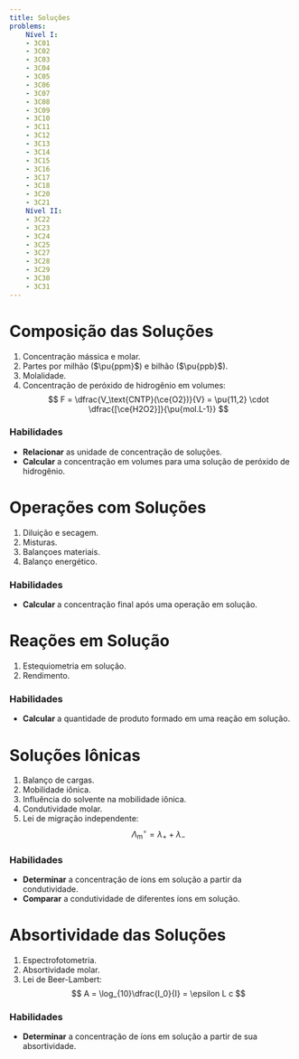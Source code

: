 ```yaml
---
title: Soluções
problems:
    Nível I:
    - 3C01
    - 3C02
    - 3C03
    - 3C04
    - 3C05
    - 3C06
    - 3C07
    - 3C08
    - 3C09
    - 3C10
    - 3C11
    - 3C12
    - 3C13
    - 3C14
    - 3C15
    - 3C16
    - 3C17
    - 3C18
    - 3C20
    - 3C21
    Nível II:
    - 3C22
    - 3C23
    - 3C24
    - 3C25
    - 3C27
    - 3C28
    - 3C29
    - 3C30
    - 3C31
---
```


# Composição das Soluções

1. Concentração mássica e molar.
2. Partes por milhão ($\pu{ppm}$) e bilhão ($\pu{ppb}$).
3. Molalidade.
4. Concentração de peróxido de hidrogênio em volumes:
    $$
    F = \dfrac{V_\text{CNTP}(\ce{O2})}{V} = \pu{11,2} \cdot \dfrac{[\ce{H2O2}]}{\pu{mol.L-1}}
    $$

### Habilidades

- **Relacionar** as unidade de concentração de soluções. 
- **Calcular** a concentração em volumes para uma solução de peróxido de hidrogênio.

# Operações com Soluções

1. Diluição e secagem.
2. Misturas.
3. Balançoes materiais.
4. Balanço energético.

### Habilidades

- **Calcular** a concentração final após uma operação em solução.

# Reações em Solução

1. Estequiometria em solução.
2. Rendimento.

### Habilidades

- **Calcular** a quantidade de produto formado em uma reação em solução.

# Soluções Iônicas

1. Balanço de cargas.
2. Mobilidade iônica.
3. Influência do solvente na mobilidade iônica.
4. Condutividade molar.
5. Lei de migração independente:
    $$
    \Lambda^\circ_\text{m} = \lambda_{+} + \lambda_{-}
    $$

### Habilidades

- **Determinar** a concentração de íons em solução a partir da condutividade.
- **Comparar** a condutividade de diferentes íons em solução.

# Absortividade das Soluções

1. Espectrofotometria.
2. Absortividade molar.
3. Lei de Beer-Lambert:
    $$
    A = \log_{10}\dfrac{I_0}{I} = \epsilon L c
    $$

### Habilidades

- **Determinar** a concentração de íons em solução a partir de sua absortividade.

